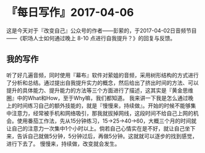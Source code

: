 # 『每日写作』2017-04-06

这是今天对于『改变自己』公众号的作者——彭萦的，于2017-04-02日音频节目——《职场人士如何通过晚上 8-10 点进行自我提升？》的回复与反馈。
## 我的写作
听了好几遍音频，同时使用『幕布』软件对萦姐的音频，采用树形结构的方式进行了分析和总结。通过提出自我提升实力的概念，然后给出了挤出时间的方法、可以提升的具体能力、提升能力的方法等三个方面进行了描述，这其实是『黄金思维圈』中的What和How，至于Why嘛，我们都知道。
我来讲一下我是怎么通过晚上的时间练习自己的额外技能的，就是『慢慢来，持续做』。开始的时候不能够集中注意力，经常被手机和网络吸引，那我就拔掉网线，这段时间不给自己上网的机会。使用番茄工作法，先从15分钟练习，15→25→40→60，大概三个月的时间就让自己的注意力一次集中1个小时以上。倘若自己心情实在是不好，就让自己坐下来，告诉自己就做5分钟，5分钟过后，再做5分钟。这就就可以逐步的找到感觉，进行下去了。
慢慢来，持续做，改变就会发生。